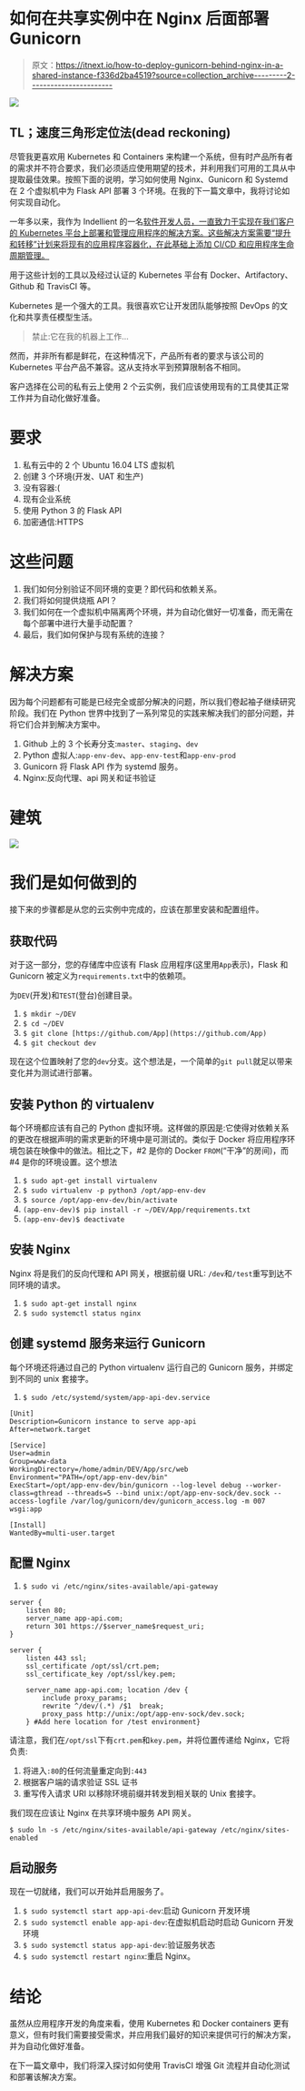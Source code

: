 # 如何在共享实例中在 Nginx 后面部署 Gunicorn

> 原文：<https://itnext.io/how-to-deploy-gunicorn-behind-nginx-in-a-shared-instance-f336d2ba4519?source=collection_archive---------2----------------------->

![](img/c422c4eae61f737801dc50e7264673b4.png)

## TL；速度三角形定位法(dead reckoning)

尽管我更喜欢用 Kubernetes 和 Containers 来构建一个系统，但有时产品所有者的需求并不符合要求，我们必须适应使用期望的技术，并利用我们可用的工具从中提取最佳效果。按照下面的说明，学习如何使用 Nginx、Gunicorn 和 Systemd 在 2 个虚拟机中为 Flask API 部署 3 个环境。在我的下一篇文章中，我将讨论如何实现自动化。

一年多以来，我作为 Indellient 的一名[软件开发人员，一直致力于实现在我们客户的 Kubernetes 平台上部署和管理应用程序的解决方案。这些解决方案需要“提升和转移”计划来将现有的应用程序容器化，在此基础上添加 CI/CD 和应用程序生命周期管理。](https://www.indellient.com/)

用于这些计划的工具以及经过认证的 Kubernetes 平台有 Docker、Artifactory、Github 和 TravisCI 等。

Kubernetes 是一个强大的工具。我很喜欢它让开发团队能够按照 DevOps 的文化和共享责任模型生活。

> 禁止:它在我的机器上工作…

然而，并非所有都是鲜花，在这种情况下，产品所有者的要求与该公司的 Kubernetes 平台产品不兼容。这从支持水平到预算限制各不相同。

客户选择在公司的私有云上使用 2 个云实例，我们应该使用现有的工具使其正常工作并为自动化做好准备。

# 要求

1.  私有云中的 2 个 Ubuntu 16.04 LTS 虚拟机
2.  创建 3 个环境(开发、UAT 和生产)
3.  没有容器:(
4.  现有企业系统
5.  使用 Python 3 的 Flask API
6.  加密通信:HTTPS

# 这些问题

1.  我们如何分别验证不同环境的变更？即代码和依赖关系。
2.  我们将如何提供烧瓶 API？
3.  我们如何在一个虚拟机中隔离两个环境，并为自动化做好一切准备，而无需在每个部署中进行大量手动配置？
4.  最后，我们如何保护与现有系统的连接？

# 解决方案

因为每个问题都有可能是已经完全或部分解决的问题，所以我们卷起袖子继续研究阶段。我们在 Python 世界中找到了一系列常见的实践来解决我们的部分问题，并将它们合并到解决方案中。

1.  Github 上的 3 个长寿分支:`master`、`staging`、`dev`
2.  Python 虚拟人:`app-env-dev`、`app-env-test`和`app-env-prod`
3.  Gunicorn 将 Flask API 作为 systemd 服务。
4.  Nginx:反向代理、api 网关和证书验证

# 建筑

![](img/bd527c9ea830729166674e1609e3767c.png)

# 我们是如何做到的

接下来的步骤都是从您的云实例中完成的，应该在那里安装和配置组件。

## 获取代码

对于这一部分，您的存储库中应该有 Flask 应用程序(这里用`App`表示)，Flask 和 Gunicorn 被定义为`requirements.txt`中的依赖项。

为`DEV`(开发)和`TEST`(登台)创建目录。

1.  `$ mkdir ~/DEV`
2.  `$ cd ~/DEV`
3.  `$ git clone [https://github.com/App](https://github.com/App)`
4.  `$ git checkout dev`

现在这个位置映射了您的`dev`分支。这个想法是，一个简单的`git pull`就足以带来变化并为测试进行部署。

## 安装 Python 的 virtualenv

每个环境都应该有自己的 Python 虚拟环境。这样做的原因是:它使得对依赖关系的更改在根据声明的需求更新的环境中是可测试的。类似于 Docker 将应用程序环境包装在映像中的做法。相比之下，#2 是你的 Docker `FROM`(“干净”的房间)，而#4 是你的环境设置。这个想法

1.  `$ sudo apt-get install virtualenv`
2.  `$ sudo virtualenv -p python3 /opt/app-env-dev`
3.  `$ source /opt/app-env-dev/bin/activate`
4.  `(app-env-dev)$ pip install -r ~/DEV/App/requirements.txt`
5.  `(app-env-dev)$ deactivate`

## 安装 Nginx

Nginx 将是我们的反向代理和 API 网关，根据前缀 URL: `/dev`和`/test`重写到达不同环境的请求。

1.  `$ sudo apt-get install nginx`
2.  `$ sudo systemctl status nginx`

## 创建 systemd 服务来运行 Gunicorn

每个环境还将通过自己的 Python virtualenv 运行自己的 Gunicorn 服务，并绑定到不同的 unix 套接字。

1.  `$ sudo /etc/systemd/system/app-api-dev.service`

```
[Unit]
Description=Gunicorn instance to serve app-api
After=network.target

[Service]
User=admin
Group=www-data
WorkingDirectory=/home/admin/DEV/App/src/web
Environment="PATH=/opt/app-env-dev/bin"
ExecStart=/opt/app-env-dev/bin/gunicorn --log-level debug --worker-class=gthread --threads=5 --bind unix:/opt/app-env-sock/dev.sock --access-logfile /var/log/gunicorn/dev/gunicorn_access.log -m 007 wsgi:app

[Install]
WantedBy=multi-user.target
```

## 配置 Nginx

1.  `$ sudo vi /etc/nginx/sites-available/api-gateway`

```
server {
    listen 80;
    server_name app-api.com;
    return 301 https://$server_name$request_uri;
}

server {
    listen 443 ssl;
    ssl_certificate /opt/ssl/crt.pem;
    ssl_certificate_key /opt/ssl/key.pem;

    server_name app-api.com; location /dev {
        include proxy_params;
        rewrite ^/dev/(.*) /$1  break;
        proxy_pass http://unix:/opt/app-env-sock/dev.sock;
    } #Add here location for /test environment}
```

请注意，我们在`/opt/ssl`下有`crt.pem`和`key.pem`，并将位置传递给 Nginx，它将负责:

1.  将进入`:80`的任何流量重定向到`:443`
2.  根据客户端的请求验证 SSL 证书
3.  重写传入请求 URI 以移除环境前缀并转发到相关联的 Unix 套接字。

我们现在应该让 Nginx 在共享环境中服务 API 网关。

`$ sudo ln -s /etc/nginx/sites-available/api-gateway /etc/nginx/sites-enabled`

## 启动服务

现在一切就绪，我们可以开始并启用服务了。

1.  `$ sudo systemctl start app-api-dev`:启动 Gunicorn 开发环境
2.  `$ sudo systemctl enable app-api-dev`:在虚拟机启动时启动 Gunicorn 开发环境
3.  `$ sudo systemctl status app-api-dev`:验证服务状态
4.  `$ sudo systemctl restart nginx`:重启 Nginx。

# 结论

虽然从应用程序开发的角度来看，使用 Kubernetes 和 Docker containers 更有意义，但有时我们需要接受需求，并应用我们最好的知识来提供可行的解决方案，并为自动化做好准备。

在下一篇文章中，我们将深入探讨如何使用 TravisCI 增强 Git 流程并自动化测试和部署该解决方案。